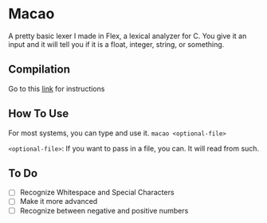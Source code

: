 # Macao
A pretty basic lexer I made in Flex, a lexical analyzer for C. You give it an input and it will tell you if it is a float, integer, string, or something.

## Compilation
Go to this [link](https://github.com/angelCarias/macao/blob/master/src/README.md) for instructions

## How To Use
For most systems, you can type and use it.
`macao <optional-file>`

`<optional-file>`: If you want to pass in a file, you can. It will read from such.

## To Do

 - [ ] Recognize Whitespace and Special Characters
 - [ ] Make it more advanced
 - [ ] Recognize between negative and positive numbers

